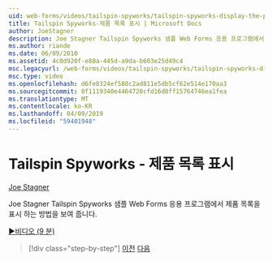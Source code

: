 ```yaml
---
uid: web-forms/videos/tailspin-spyworks/tailspin-spyworks-display-the-product-list
title: Tailspin Spyworks-제품 목록 표시 | Microsoft Docs
author: JoeStagner
description: Joe Stagner Tailspin Spyworks 샘플 Web Forms 응용 프로그램에서 제품 목록을 표시 하는 방법을 보여 줍니다.
ms.author: riande
ms.date: 06/09/2010
ms.assetid: 4c0d920f-e80a-445d-a9da-b603e25d49c4
msc.legacyurl: /web-forms/videos/tailspin-spyworks/tailspin-spyworks-display-the-product-list
msc.type: video
ms.openlocfilehash: d6fe8324ef580c2ad811e5db5cf62e514e170aa3
ms.sourcegitcommit: 0f1119340e4464720cfd16d0ff15764746ea1fea
ms.translationtype: MT
ms.contentlocale: ko-KR
ms.lasthandoff: 04/09/2019
ms.locfileid: "59401948"
---
```

# <a name="tailspin-spyworks---display-the-product-list"></a>Tailspin Spyworks - 제품 목록 표시

[Joe Stagner](https://github.com/JoeStagner)

Joe Stagner Tailspin Spyworks 샘플 Web Forms 응용 프로그램에서 제품 목록을 표시 하는 방법을 보여 줍니다.

[&#9654;비디오 (9 분)](https://channel9.msdn.com/Blogs/ASP-NET-Site-Videos/tailspin-spyworks-display-the-product-list)

> [!div class="step-by-step"]
> [이전](tailspin-spyworks-category-menu.md)
> [다음](tailspin-spyworks-display-per-product-details.md)
